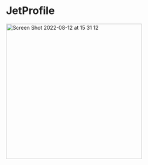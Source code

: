 # JetProfile

<img width="371" alt="Screen Shot 2022-08-12 at 15 31 12" src="https://user-images.githubusercontent.com/66544606/184297389-65a2fa90-1560-4920-85f7-2ddcadc86e6b.png">
